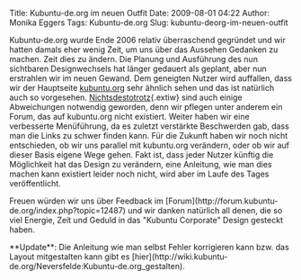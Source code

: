 Title: Kubuntu-de.org im neuen Outfit
Date: 2009-08-01 04:22
Author: Monika Eggers
Tags: Kubuntu-de.org
Slug: kubuntu-deorg-im-neuen-outfit

Kubuntu-de.org wurde Ende 2006 relativ überraschend gegründet und wir
hatten damals eher wenig Zeit, um uns über das Aussehen Gedanken zu
machen. Zeit dies zu ändern. Die Planung und Ausführung des nun
sichtbaren Designwechsels hat länger gedauert als geplant, aber nun
erstrahlen wir im neuen Gewand. Dem geneigten Nutzer wird auffallen,
dass wir der Hauptseite
[kubuntu.org](http://kubuntu.org "http://kubuntu.org")
sehr ähnlich sehen und das ist natürlich auch so vorgesehen.
[Nichtsdestotrotz](http://de.wikipedia.org/wiki/Nichtsdestotrotz "wikipedia:Nichtsdestotrotz"){.extiw}
sind auch einige Abweichungen notwendig geworden, denn wir pflegen unter
anderem ein Forum, das auf kubuntu.org nicht existiert. Weiter haben wir
eine verbesserte Menüführung, da es zuletzt verstärkte Beschwerden gab,
dass man die Links zu schwer finden kann. Für die Zukunft haben wir noch
nicht entschieden, ob wir uns parallel mit kubuntu.org verändern, oder
ob wir auf dieser Basis eigene Wege gehen. Fakt ist, dass jeder Nutzer
künftig die Möglichkeit hat das Design zu verändern, eine Anleitung, wie
man dies machen kann existiert leider noch nicht, wird aber im Laufe des
Tages veröffentlicht.

</p>
Freuen würden wir uns über Feedback im
[Forum](http://forum.kubuntu-de.org/index.php?topic=12487) und wir
danken natürlich all denen, die so viel Energie, Zeit und Geduld in das
"Kubuntu Corporate" Design gesteckt haben.

</p>
**Update**: Die Anleitung wie man selbst Fehler korrigieren kann bzw.
das Layout mitgestalten kann gibt es
[hier](http://wiki.kubuntu-de.org/Neversfelde:Kubuntu-de.org_gestalten).

</p>

